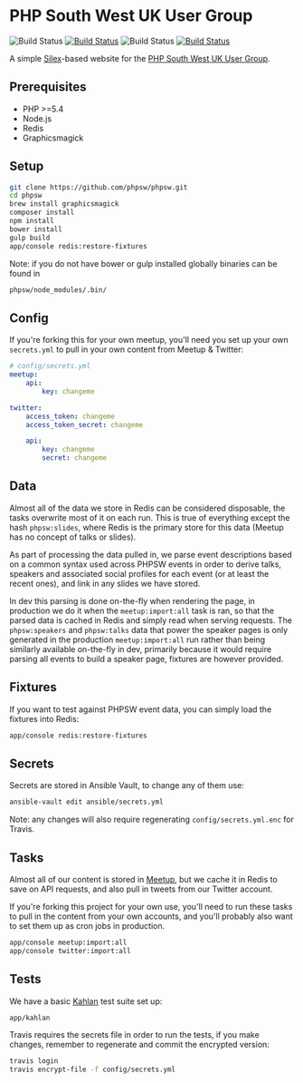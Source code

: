 PHP South West UK User Group
============================

![Build Status](https://img.shields.io/badge/branch-master-blue.svg) [![Build Status](https://travis-ci.org/phpsw/phpsw.svg?branch=master)](https://travis-ci.org/phpsw/phpsw) ![Build Status](https://img.shields.io/badge/branch-develop-blue.svg) [![Build Status](https://travis-ci.org/phpsw/phpsw.svg?branch=develop)](https://travis-ci.org/phpsw/phpsw)

A simple [Silex](http://silex.sensiolabs.org)-based website for the [PHP South West UK User Group](http://phpsw.uk).


Prerequisites
-------------

- PHP >=5.4
- Node.js
- Redis
- Graphicsmagick

Setup
-----

```sh
git clone https://github.com/phpsw/phpsw.git
cd phpsw
brew install graphicsmagick
composer install
npm install
bower install
gulp build
app/console redis:restore-fixtures
```

Note: if you do not have bower or gulp installed globally binaries can be found in

```sh
phpsw/node_modules/.bin/
```

Config
------

If you're forking this for your own meetup, you'll need you set up your own `secrets.yml` to pull in your own content from Meetup & Twitter:

```yaml
# config/secrets.yml
meetup:
    api:
        key: changeme

twitter:
    access_token: changeme
    access_token_secret: changeme

    api:
        key: changeme
        secret: changeme
```

Data
----

Almost all of the data we store in Redis can be considered disposable, the tasks overwrite most of it on each run. This is true of everything except the hash `phpsw:slides`, where Redis is the primary store for this data (Meetup has no concept of talks or slides).

As part of processing the data pulled in, we parse event descriptions based on a common syntax used across PHPSW events in order to derive talks, speakers and associated social profiles for each event (or at least the recent ones), and link in any slides we have stored.

In dev this parsing is done on-the-fly when rendering the page, in production we do it when the `meetup:import:all` task is ran, so that the parsed data is cached in Redis and simply read when serving requests. The `phpsw:speakers` and `phpsw:talks` data that power the speaker pages is only generated in the production `meetup:import:all` run rather than being similarly available on-the-fly in dev, primarily because it would require parsing all events to build a speaker page, fixtures are however provided.


Fixtures
--------

If you want to test against PHPSW event data, you can simply load the fixtures into Redis:

```sh
app/console redis:restore-fixtures
```

Secrets
-------

Secrets are stored in Ansible Vault, to change any of them use:

```sh
ansible-vault edit ansible/secrets.yml
```

Note: any changes will also require regenerating `config/secrets.yml.enc` for Travis.


Tasks
-----

Almost all of our content is stored in [Meetup](http://www.meetup.com/php-sw), but we cache it in Redis to save on API requests, and also pull in tweets from our Twitter account.

If you're forking this project for your own use, you'll need to run these tasks to pull in the content from your own accounts, and you'll probably also want to set them up as cron jobs in production.

```sh
app/console meetup:import:all
app/console twitter:import:all
```

Tests
-----

We have a basic [Kahlan](https://github.com/crysalead/kahlan) test suite set up:

```sh
app/kahlan
```

Travis requires the secrets file in order to run the tests, if you make changes,
remember to regenerate and commit the encrypted version:

```sh
travis login
travis encrypt-file -f config/secrets.yml
```
